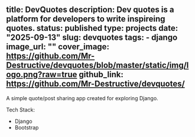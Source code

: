 title: DevQuotes
description: Dev quotes is a platform for developers to write inspireing quotes.
status: published
type: projects
date: "2025-09-13"
slug: devquotes
tags:
    - django
image_url: ""
cover_image: https://github.com/Mr-Destructive/devquotes/blob/master/static/img/logo.png?raw=true
github_link: https://github.com/Mr-Destructive/devquotes/
---

A simple quote/post sharing app created for exploring Django.

Tech Stack:
- Django
- Bootstrap


